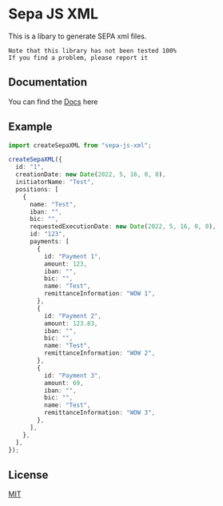# Sepa JS XML

This is a libary to generate SEPA xml files.

```
Note that this library has not been tested 100%
If you find a problem, please report it
```

## Documentation

You can find the [Docs](https://jerebtw.github.io/Sepa-JS-XML/) here

## Example

```ts
import createSepaXML from "sepa-js-xml";

createSepaXML({
  id: "1",
  creationDate: new Date(2022, 5, 16, 0, 0),
  initiatorName: "Test",
  positions: [
    {
      name: "Test",
      iban: "",
      bic: "",
      requestedExecutionDate: new Date(2022, 5, 16, 0, 0),
      id: "123",
      payments: [
        {
          id: "Payment 1",
          amount: 123,
          iban: "",
          bic: "",
          name: "Test",
          remittanceInformation: "WOW 1",
        },
        {
          id: "Payment 2",
          amount: 123.83,
          iban: "",
          bic: "",
          name: "Test",
          remittanceInformation: "WOW 2",
        },
        {
          id: "Payment 3",
          amount: 69,
          iban: "",
          bic: "",
          name: "Test",
          remittanceInformation: "WOW 3",
        },
      ],
    },
  ],
});
```

## License

[MIT](https://choosealicense.com/licenses/mit/)
